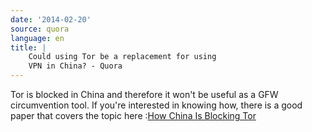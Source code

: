 ```yaml
---
date: '2014-02-20'
source: quora
language: en
title: |
    Could using Tor be a replacement for using
    VPN in China? - Quora
---
```


Tor is blocked in China and therefore it won\'t be useful as a GFW
circumvention tool. If you\'re interested in knowing how, there is a
good paper that covers the topic here :[How China Is Blocking
Tor](http://arxiv.org/abs/1204.0447)
